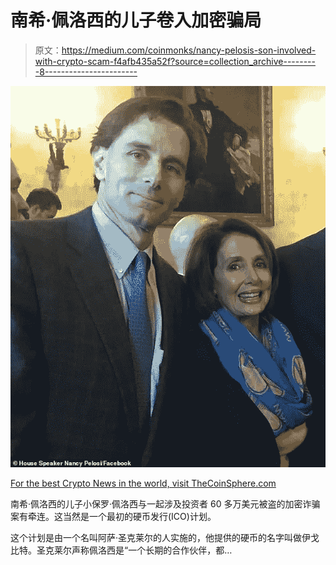 # 南希·佩洛西的儿子卷入加密骗局

> 原文：<https://medium.com/coinmonks/nancy-pelosis-son-involved-with-crypto-scam-f4afb435a52f?source=collection_archive---------8----------------------->

![](img/fc59fa4f0901f9ad855e2567466f4dcd.png)

[For the best Crypto News in the world, visit TheCoinSphere.com](http://thecoinsphere.com/)

南希·佩洛西的儿子小保罗·佩洛西与一起涉及投资者 60 多万美元被盗的加密诈骗案有牵连。这当然是一个最初的硬币发行(ICO)计划。

这个计划是由一个名叫阿萨·圣克莱尔的人实施的，他提供的硬币的名字叫做伊戈比特。圣克莱尔声称佩洛西是“一个长期的合作伙伴，都…